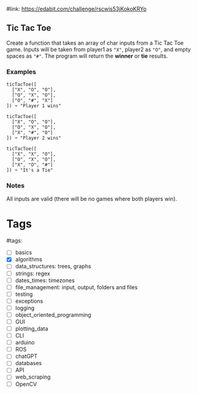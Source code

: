 #link: https://edabit.com/challenge/rscwis53jKokoKRYo



## Tic Tac Toe

Create a function that takes an array of char inputs from a Tic Tac Toe game. Inputs will be taken from player1 as `"X"`, player2 as `"O"`, and empty spaces as `"#"`. The program will return the **winner** or **tie** results.

### Examples

```
ticTacToe([
  ["X", "O", "O"],
  ["O", "X", "O"],
  ["O", "#", "X"]
]) ➞ "Player 1 wins"

ticTacToe([
  ["X", "O", "O"],
  ["O", "X", "O"],
  ["X", "#", "O"]
]) ➞ "Player 2 wins"

ticTacToe([
  ["X", "X", "O"],
  ["O", "X", "O"],
  ["X", "O", "#"]
]) ➞ "It's a Tie"
```

### Notes

All inputs are valid (there will be no games where both players win).

# Tags

#tags: 
- [ ] basics
- [x] algorithms
- [ ] data_structures: trees, graphs
- [ ] strings: regex
- [ ] dates_times: timezones
- [ ] file_management: input, output, folders and files
- [ ] testing
- [ ] exceptions
- [ ] logging
- [ ] object_oriented_programming
- [ ] GUI
- [ ] plotting_data
- [ ] CLI
- [ ] arduino
- [ ] ROS
- [ ] chatGPT
- [ ] databases
- [ ] API
- [ ] web_scraping
- [ ] OpenCV